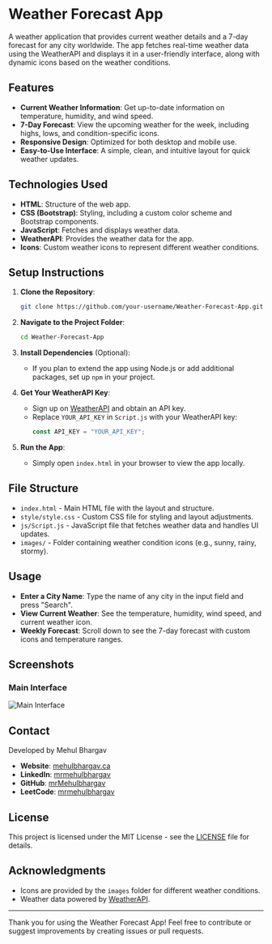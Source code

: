 
# Weather Forecast App

A weather application that provides current weather details and a 7-day forecast for any city worldwide. The app fetches real-time weather data using the WeatherAPI and displays it in a user-friendly interface, along with dynamic icons based on the weather conditions.

## Features

- **Current Weather Information**: Get up-to-date information on temperature, humidity, and wind speed.
- **7-Day Forecast**: View the upcoming weather for the week, including highs, lows, and condition-specific icons.
- **Responsive Design**: Optimized for both desktop and mobile use.
- **Easy-to-Use Interface**: A simple, clean, and intuitive layout for quick weather updates.

## Technologies Used

- **HTML**: Structure of the web app.
- **CSS (Bootstrap)**: Styling, including a custom color scheme and Bootstrap components.
- **JavaScript**: Fetches and displays weather data.
- **WeatherAPI**: Provides the weather data for the app.
- **Icons**: Custom weather icons to represent different weather conditions.

## Setup Instructions

1. **Clone the Repository**:
   ```bash
   git clone https://github.com/your-username/Weather-Forecast-App.git
   ```
2. **Navigate to the Project Folder**:
   ```bash
   cd Weather-Forecast-App
   ```
3. **Install Dependencies** (Optional):
   - If you plan to extend the app using Node.js or add additional packages, set up `npm` in your project.
   
4. **Get Your WeatherAPI Key**:
   - Sign up on [WeatherAPI](https://www.weatherapi.com/) and obtain an API key.
   - Replace `YOUR_API_KEY` in `Script.js` with your WeatherAPI key:
     ```javascript
     const API_KEY = "YOUR_API_KEY";
     ```
   
5. **Run the App**:
   - Simply open `index.html` in your browser to view the app locally.

## File Structure

- `index.html` - Main HTML file with the layout and structure.
- `style/style.css` - Custom CSS file for styling and layout adjustments.
- `js/Script.js` - JavaScript file that fetches weather data and handles UI updates.
- `images/` - Folder containing weather condition icons (e.g., sunny, rainy, stormy).

## Usage

- **Enter a City Name**: Type the name of any city in the input field and press "Search".
- **View Current Weather**: See the temperature, humidity, wind speed, and current weather icon.
- **Weekly Forecast**: Scroll down to see the 7-day forecast with custom icons and temperature ranges.

## Screenshots

### Main Interface
![Main Interface](images/screenshot.png) <!-- Replace this with an actual screenshot file if available -->

## Contact

Developed by Mehul Bhargav

- **Website**: [mehulbhargav.ca](https://mehulbhargav.ca)
- **LinkedIn**: [mrmehulbhargav](https://www.linkedin.com/in/mrmehulbhargav)
- **GitHub**: [mrMehulbhargav](https://github.com/mrMehulbhargav)
- **LeetCode**: [mrmehulbhargav](https://leetcode.com/u/mrmehulbhargav/)

## License

This project is licensed under the MIT License - see the [LICENSE](LICENSE) file for details.

## Acknowledgments

- Icons are provided by the `images` folder for different weather conditions.
- Weather data powered by [WeatherAPI](https://www.weatherapi.com/).

---

Thank you for using the Weather Forecast App! Feel free to contribute or suggest improvements by creating issues or pull requests.
